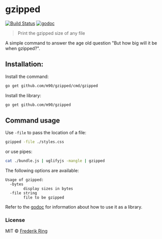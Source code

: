 # gzipped
[![Build Status](https://travis-ci.org/m90/gzipped.svg?branch=master)](https://travis-ci.org/m90/gzipped)
[![godoc](https://godoc.org/github.com/m90/gzipped?status.svg)](http://godoc.org/github.com/m90/gzipped)

> Print the gzipped size of any file

A simple command to answer the age old question "But how big will it be when gzipped?".

## Installation:

Install the command:
```sh
go get github.com/m90/gzipped/cmd/gzipped
```

Install the library:
```sh
go get github.com/m90/gzipped
```

## Command usage

Use `-file` to pass the location of a file:
```sh
gzipped -file ./styles.css
```

or use pipes:
```sh
cat ./bundle.js | uglifyjs -mangle | gzipped
```

The following options are available:

```
Usage of gzipped:
  -bytes
    	display sizes in bytes
  -file string
    	file to be gzipped
```

Refer to the [godoc](http://godoc.org/github.com/m90/gzipped) for information about how to use it as a library.

### License
MIT © [Frederik Ring](http://www.frederikring.com)
